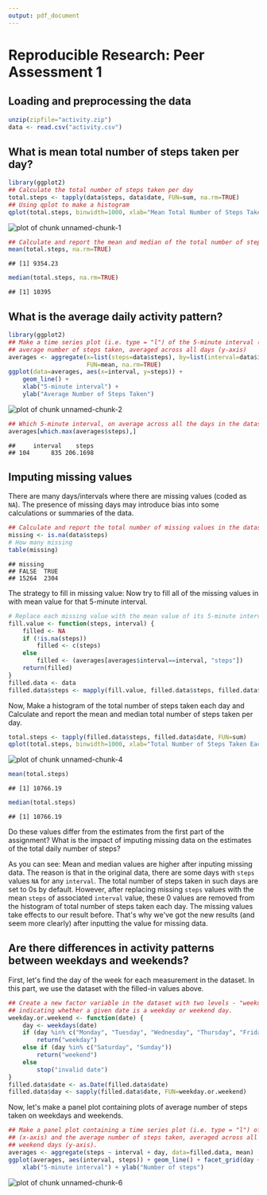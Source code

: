 ```yaml
---
output: pdf_document
---
```

# Reproducible Research: Peer Assessment 1

## Loading and preprocessing the data

```r
unzip(zipfile="activity.zip")
data <- read.csv("activity.csv")
```

## What is mean total number of steps taken per day?

```r
library(ggplot2)
## Calculate the total number of steps taken per day
total.steps <- tapply(data$steps, data$date, FUN=sum, na.rm=TRUE)
## Using qplot to make a histogram
qplot(total.steps, binwidth=1000, xlab="Mean Total Number of Steps Taken Each Day")
```

![plot of chunk unnamed-chunk-1](figure/unnamed-chunk-1-1.png) 

```r
## Calculate and report the mean and median of the total number of steps taken per day
mean(total.steps, na.rm=TRUE)
```

```
## [1] 9354.23
```

```r
median(total.steps, na.rm=TRUE)
```

```
## [1] 10395
```

## What is the average daily activity pattern?

```r
library(ggplot2)
## Make a time series plot (i.e. type = "l") of the 5-minute interval (x-axis) and the
## average number of steps taken, averaged across all days (y-axis)
averages <- aggregate(x=list(steps=data$steps), by=list(interval=data$interval),
                      FUN=mean, na.rm=TRUE)
ggplot(data=averages, aes(x=interval, y=steps)) +
    geom_line() +
    xlab("5-minute interval") +
    ylab("Average Number of Steps Taken")
```

![plot of chunk unnamed-chunk-2](figure/unnamed-chunk-2-1.png) 

```r
## Which 5-minute interval, on average across all the days in the dataset, contains the maximum number of steps?
averages[which.max(averages$steps),]
```

```
##     interval    steps
## 104      835 206.1698
```

## Imputing missing values

There are many days/intervals where there are missing values (coded as `NA`). The presence of missing days may introduce bias into some calculations or summaries of the data.


```r
## Calculate and report the total number of missing values in the dataset (i.e. the total number of rows with NAs)
missing <- is.na(data$steps)
# How many missing
table(missing)
```

```
## missing
## FALSE  TRUE 
## 15264  2304
```

The strategy to fill in missing value: Now try to fill all of the missing values in with mean value for that 5-minute
interval.


```r
# Replace each missing value with the mean value of its 5-minute interval
fill.value <- function(steps, interval) {
    filled <- NA
    if (!is.na(steps))
        filled <- c(steps)
    else
        filled <- (averages[averages$interval==interval, "steps"])
    return(filled)
}
filled.data <- data
filled.data$steps <- mapply(fill.value, filled.data$steps, filled.data$interval)
```
Now, Make a histogram of the total number of steps taken each day and Calculate and report the mean and median total number of steps taken per day.


```r
total.steps <- tapply(filled.data$steps, filled.data$date, FUN=sum)
qplot(total.steps, binwidth=1000, xlab="Total Number of Steps Taken Each Day")
```

![plot of chunk unnamed-chunk-4](figure/unnamed-chunk-4-1.png) 

```r
mean(total.steps)
```

```
## [1] 10766.19
```

```r
median(total.steps)
```

```
## [1] 10766.19
```

Do these values differ from the estimates from the first part of the assignment? What is the impact of imputing missing data on the estimates of the total daily number of steps?

As you can see: Mean and median values are higher after inputing missing data. The reason is
that in the original data, there are some days with `steps` values `NA` for 
any `interval`. The total number of steps taken in such days are set to 0s by
default. However, after replacing missing `steps` values with the mean `steps`
of associated `interval` value, these 0 values are removed from the histogram
of total number of steps taken each day. The missing values take effects to our result before. That's why we've got the new results (and seem more clearly) after inputting the value for missing data.

## Are there differences in activity patterns between weekdays and weekends?
First, let's find the day of the week for each measurement in the dataset. In
this part, we use the dataset with the filled-in values above.


```r
## Create a new factor variable in the dataset with two levels - "weekday" and "weekend"
## indicating whether a given date is a weekday or weekend day.
weekday.or.weekend <- function(date) {
    day <- weekdays(date)
    if (day %in% c("Monday", "Tuesday", "Wednesday", "Thursday", "Friday"))
        return("weekday")
    else if (day %in% c("Saturday", "Sunday"))
        return("weekend")
    else
        stop("invalid date")
}
filled.data$date <- as.Date(filled.data$date)
filled.data$day <- sapply(filled.data$date, FUN=weekday.or.weekend)
```

Now, let's make a panel plot containing plots of average number of steps taken
on weekdays and weekends.

```r
## Make a panel plot containing a time series plot (i.e. type = "l") of the 5-minute interval
## (x-axis) and the average number of steps taken, averaged across all weekday days or
## weekend days (y-axis).
averages <- aggregate(steps ~ interval + day, data=filled.data, mean)
ggplot(averages, aes(interval, steps)) + geom_line() + facet_grid(day ~ .) +
    xlab("5-minute interval") + ylab("Number of steps")
```

![plot of chunk unnamed-chunk-6](figure/unnamed-chunk-6-1.png) 

